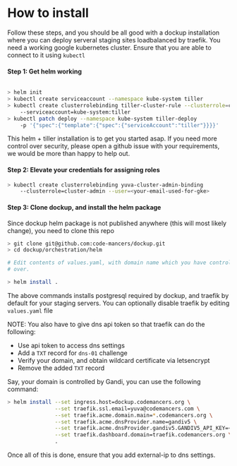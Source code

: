 # How to install

Follow these steps, and you should be all good with a dockup installation
where you can deploy serveral staging sites loadbalanced by traefik. You
need a working google kubernetes cluster. Ensure that you are able to
connect to it using `kubectl`


#### Step 1: Get helm working

~~~sh

> helm init
> kubectl create serviceaccount --namespace kube-system tiller
> kubectl create clusterrolebinding tiller-cluster-rule --clusterrole=cluster-admin
    --serviceaccount=kube-system:tiller
> kubectl patch deploy --namespace kube-system tiller-deploy
    -p '{"spec":{"template":{"spec":{"serviceAccount":"tiller"}}}}'
~~~

This helm + tiller installation is to get you started asap. If you need
more control over security, please open a github issue with your
requirements, we would be more than happy to help out.

#### Step 2: Elevate your credentials for assigning roles

~~~sh
> kubectl create clusterrolebinding yuva-cluster-admin-binding
    --clusterrole=cluster-admin --user=<your-email-used-for-gke>
~~~


#### Step 3: Clone dockup, and install the helm package

Since dockup helm package is not published anywhere (this will most likely
change), you need to clone this repo

~~~sh
> git clone git@github.com:code-mancers/dockup.git
> cd dockup/orchestration/helm

# Edit contents of values.yaml, with domain name which you have control
# over.

> helm install .
~~~

The above commands installs postgresql required by dockup, and traefik by
default for your staging servers. You can optionally disable traefik by
editing `values.yaml` file

NOTE: You also have to give dns api token so that traefik can do the
following:

- Use api token to access dns settings
- Add a `TXT` record for `dns-01` challenge
- Verify your domain, and obtain wildcard certificate via letsencrypt
- Remove the added `TXT` record

Say, your domain is controlled by Gandi, you can use the following command:

~~~sh
> helm install --set ingress.host=dockup.codemancers.org \
               --set traefik.ssl.email=yuva@codemancers.com \
               --set traefik.acme.domain.main=*.codemancers.org \
               --set traefik.acme.dnsProvider.name=gandiv5 \
               --set traefik.acme.dnsProvider.gandiv5.GANDIV5_API_KEY=<your-token> \
               --set traefik.dashboard.domain=traefik.codemancers.org \
               .
~~~

Once all of this is done, ensure that you add external-ip to dns
settings.
